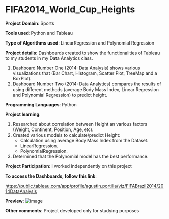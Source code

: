 # FIFA2014_World_Cup_Heights

**Project Domain**: Sports

**Tools used**: Python and Tableau

**Type of Algorithms used**: LinearRegression and Polynomial Regression

**Project details**: Dashboards created to show the functionalities of Tableau to my students in my Data Analytics class. 
  
1. Dashboard Number One (2014: Data Analysis) shows various visualizations that (Bar Chart, Histogram, Scatter Plot, TreeMap and a BoxPlot).
2. Dashboard Number Two (2014: Data Analytics) compares the results of using different methods (average Body Mass Index, Linear Regression and Polynomial Regression) to predict height.

**Programming Languages**: Python

**Project learning**:

1. Researched about correlation between Height an various factors (Weight, Continent, Position, Age, etc).
2. Created various models to calculate/predict Height:
   - Calculation using average Body Mass Index from the Dataset.
   - LinearRegression.
   - PolynomialRegression.
4. Determined that the Polynomial model has the best performance.

**Project Participation**: I worked independently on this project

**To access the Dashboards, follow this link**:

https://public.tableau.com/app/profile/agustin.portilla/viz/FIFABrazil2014/2014DataAnalysis

**Preview**:
![image](https://user-images.githubusercontent.com/89322259/144761315-16bd70c4-9625-4358-9807-e2a5fb12ec7c.png)

**Other comments**: Project developed only for studying purposes


